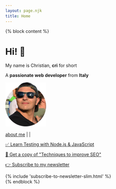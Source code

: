 ```yaml
---
layout: page.njk
title: Home
---
```


{% block content %}
<div class="flex">
  <div class="half">
    <h1 class="no-anchor no-mt"><b>Hi!</b> 👋</h1>
    <p>My name is Christian, <b>cri</b> for short</p>
    <p>A <b>passionate web developer</b> from <b>Italy</b></p>
  </div>

  <div class="half">
    <div class="cf">
      <a href="/about" class="no-underline track-home-about-image" aria-hidden>
        <img class="avatar-image no-shadow" alt="me with sunglasses" src="/assets/images/cf4.png"/>
      </a>
      <p>
        <a href="/about" class="track-home-about-link">about me</a> | <a href="https://twitter.com/christian_fei" target="_blank" class="track-home-twitter-link" aria-hidden><i class="icon icon-twitter"></i></a> | <a href="https://github.com/christian-fei" target="_blank" class="track-home-github-link" aria-hidden><i class="icon icon-github"></i></a>
      </p>
    </div>
  </div>
</div>

<div>
  <p><a href="/learn-testing-nodejs-javascript/" class="track-home-learn-testing-nodejs-javascript">✅&nbsp;Learn Testing with Node.js & JavaScript</a></p>
  <p><a href="https://gumroad.com/l/yUhsLz" class="track-home-gumroad-techniques-seo">🚀&nbsp;Get a copy of "Techniques to improve SEO"</a></p>
  <p><a href="/subscribe/" class="track-home-subscribe-newsletter"> 👉&nbsp;Subscribe to my newsletter</a></p>
</div>

<div class="mt5">
  {% include 'subscribe-to-newsletter-slim.html' %}
</div>
{% endblock %}
